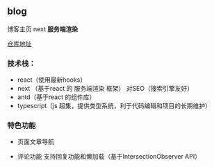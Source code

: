 ## blog

博客主页 next **服务端渲染**

[仓库地址](https://github.com/Galileo01/reactBlog_blog)

### 技术栈：

- react（使用最新hooks）
- next （基于react 的 服务端渲染 框架） 对SEO（搜索引擎友好）
- antd（基于react 的组件库）
- typescript（js 超集，提供类型系统，利于代码编辑和项目的长期维护）


### 特色功能
- 页面文章导航

- 评论功能
支持回复功能和懒加载（基于IntersectionObserver API）